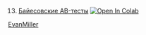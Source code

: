 13. [Байесовские AB-тесты](https://mathmechterver.github.io/stat2023/prac13/prac.html)  [![Open In Colab](https://colab.research.google.com/assets/colab-badge.svg)](https://colab.research.google.com/github/mathmechterver/stat2023/blob/master/prac13/prac.ipynb)

[EvanMiller](https://www.evanmiller.org/bayesian-ab-testing.html)